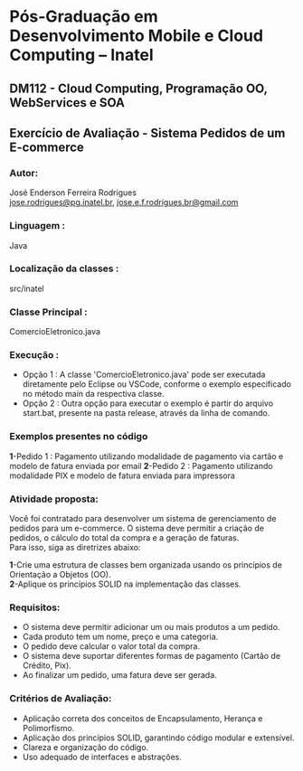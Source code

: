 # Pós-Graduação em Desenvolvimento Mobile e Cloud Computing – Inatel
## DM112 - Cloud Computing, Programação OO, WebServices e SOA

## Exercício de Avaliação - Sistema Pedidos de um E-commerce
### Autor: 
José Enderson Ferreira Rodrigues   
jose.rodrigues@pg.inatel.br, jose.e.f.rodrigues.br@gmail.com

### Linguagem : 
Java

### Localização da classes :
src/inatel


### Classe Principal : 
ComercioEletronico.java

### Execução :
* Opção 1 : A classe 'ComercioEletronico.java' pode ser executada diretamente pelo Eclipse ou VSCode, conforme o exemplo especificado no método main da respectiva classe.<br/>
* Opção 2 : Outra opção para executar o exemplo é partir do arquivo start.bat, presente na pasta release, através da linha de comando.

### Exemplos presentes no código
<strong>1</strong>-Pedido 1 : Pagamento utilizando modalidade de pagamento via cartão e modelo de fatura enviada por email
<strong>2</strong>-Pedido 2 : Pagamento utilizando modalidade PIX e modelo de fatura enviada para impressora

### Atividade proposta: 
Você foi contratado para desenvolver um sistema de gerenciamento de pedidos para um e-commerce. O sistema deve permitir a criação de pedidos, o cálculo do total da compra e a geração de faturas.  
Para isso, siga as diretrizes abaixo:

<strong>1</strong>-Crie uma estrutura de classes bem organizada usando os princípios de Orientação a Objetos (OO).<br/> 
<strong>2</strong>-Aplique os princípios SOLID na implementação das classes.  

### Requisitos:
* O sistema deve permitir adicionar um ou mais produtos a um pedido.
* Cada produto tem um nome, preço e uma categoria.
* O pedido deve calcular o valor total da compra.
* O sistema deve suportar diferentes formas de pagamento (Cartão de Crédito, Pix).
* Ao finalizar um pedido, uma fatura deve ser gerada.

### Critérios de Avaliação:
* Aplicação correta dos conceitos de Encapsulamento, Herança e Polimorfismo.
* Aplicação dos princípios SOLID, garantindo código modular e extensível.
* Clareza e organização do código.
* Uso adequado de interfaces e abstrações.